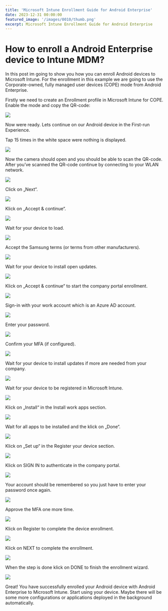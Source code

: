 ```yaml
---
title: 'Microsoft Intune Enrollment Guide for Android Enterprise'
date: 2023-12-31 00:00:00
featured_image: '/images/0010/thumb.png'
excerpt: Microsoft Intune Enrollment Guide for Android Enterprise
---
```


# How to enroll a Android Enterprise device to Intune MDM?

In this post im going to show you how you can enroll Android devices to Microsoft Intune. For the enrollment in this example we are going to use the Corporate-owned, fully managed user devices (COPE) mode from Android Enterprise.

Firstly we need to create an Enrollment profile in Microsoft Intune for COPE. Enable the mode and copy the QR-code:

![](/images/0010/1.png)

Now were ready. Lets continue on our Android device in the First-run Experience.

Tap 15 times in the white space were nothing is displayed.

![](/images/0010/2.png)

Now the camera should open and you should be able to scan the QR-code. After you’ve scanned the QR-code continue by connecting to your WLAN network.

![](/images/0010/3.png)

Click on „Next“.

![](/images/0010/4.png)

Klick on „Accept & continue“.

![](/images/0010/5.png)

Wait for your device to load.

![](/images/0010/6.png)

Accept the Samsung terms (or terms from other manufacturers).

![](/images/0010/7.png)

Wait for your device to install open updates.

![](/images/0010/8.png)

Klick on „Accept & continue“ to start the company portal enrollment.

![](/images/0010/9.png)

Sign-in with your work account which is an Azure AD account.

![](/images/0010/10.png)

Enter your password.

![](/images/0010/11.png)

Confirm your MFA (if configured).

![](/images/0010/12.png)

Wait for your device to install updates if more are needed from your company.

![](/images/0010/13.png)

Wait for your device to be registered in Microsoft Intune.

![](/images/0010/14.png)

Klick on „Install“ in the Install work apps section.

![](/images/0010/15.png)

Wait for all apps to be installed and the klick on „Done“.

![](/images/0010/16.png)

Klick on „Set up“ in the Register your device section.

![](/images/0010/17.png)

Klick on SIGN IN to authenticate in the company portal.

![](/images/0010/18.png)

Your account should be remembered so you just have to enter your password once again.

![](/images/0010/19.png)

Approve the MFA one more time.

![](/images/0010/20.png)

Klick on Register to complete the device enrollment.

![](/images/0010/21.png)

Klick on NEXT to complete the enrollment.

![](/images/0010/22.png)

When the step is done klick on DONE to finish the enrollment wizard.

![](/images/0010/23.png)

Great! You have successfully enrolled your Android device with Android Enterprise to Microsoft Intune. Start using your device. Maybe there will be some more configurations or applications deployed in the background automatically.